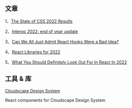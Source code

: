 ## 文章

1、[The State of CSS 2022 Results](https://2022.stateofcss.com/zh-Hans/)

2、[Interop 2022: end of year update](https://web.dev/interop-2022-wrapup/)

3、[Can We All Just Admit React Hooks Were a Bad Idea?](https://medium.com/codex/can-we-all-just-admit-react-hooks-were-a-bad-idea-c48120c5188d)

4、[React Libraries for 2022](https://www.robinwieruch.de/react-libraries/)

5、[What You Should Definitely Look Out For In React In 2022](https://www.chakshunyu.com/blog/what-you-should-definitely-look-out-for-in-react-in-2022/)


## 工具 & 库

[Cloudscape Design System](https://github.com/cloudscape-design/components)

React components for Cloudscape Design System